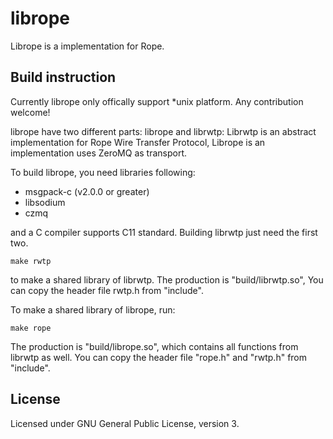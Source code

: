 # librope
Librope is a implementation for Rope.

## Build instruction

Currently librope only offically support *unix platform. Any contribution welcome!

librope have two different parts: librope and librwtp: Librwtp is an abstract implementation for Rope Wire Transfer Protocol, Librope is an implementation uses ZeroMQ as transport.

To build librope, you need libraries following:

- msgpack-c (v2.0.0 or greater)
- libsodium
- czmq

and a C compiler supports C11 standard. Building librwtp just need the first two.

````
make rwtp
````
to make a shared library of librwtp. The production is "build/librwtp.so", You can copy the header file rwtp.h from "include".

To make a shared library of librope, run:

````
make rope
````

The production is "build/librope.so", which contains all functions from librwtp as well. You can copy the header file "rope.h" and "rwtp.h" from "include".

## License
Licensed under GNU General Public License, version 3.
